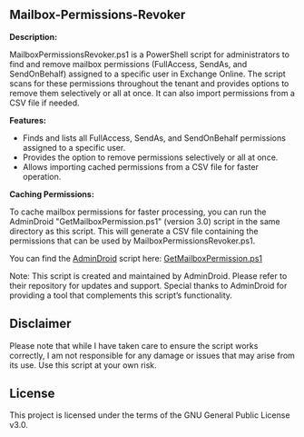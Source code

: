 ## Mailbox-Permissions-Revoker

**Description:**

MailboxPermissionsRevoker.ps1 is a PowerShell script for administrators to find and remove mailbox permissions (FullAccess, SendAs, and SendOnBehalf) assigned to a specific user in Exchange Online. The script scans for these permissions throughout the tenant and provides options to remove them selectively or all at once. It can also import permissions from a CSV file if needed.

**Features:**

- Finds and lists all FullAccess, SendAs, and SendOnBehalf permissions assigned to a specific user.
- Provides the option to remove permissions selectively or all at once.
- Allows importing cached permissions from a CSV file for faster operation.

**Caching Permissions:**

To cache mailbox permissions for faster processing, you can run the AdminDroid "GetMailboxPermission.ps1" (version 3.0) script in the same directory as this script. This will generate a CSV file containing the permissions that can be used by MailboxPermissionsRevoker.ps1.

You can find the [AdminDroid](https://admindroid.com) script here:
[GetMailboxPermission.ps1](https://github.com/admindroid-community/powershell-scripts/blob/master/Office%20365%20Mailbox%20Permissions%20Report/GetMailboxPermission.ps1)

Note: This script is created and maintained by AdminDroid. Please refer to their repository for updates and support. Special thanks to AdminDroid for providing a tool that complements this script’s functionality.


## Disclaimer
Please note that while I have taken care to ensure the script works correctly, I am not responsible for any damage or issues that may arise from its use. Use this script at your own risk.

## License
This project is licensed under the terms of the GNU General Public License v3.0.
